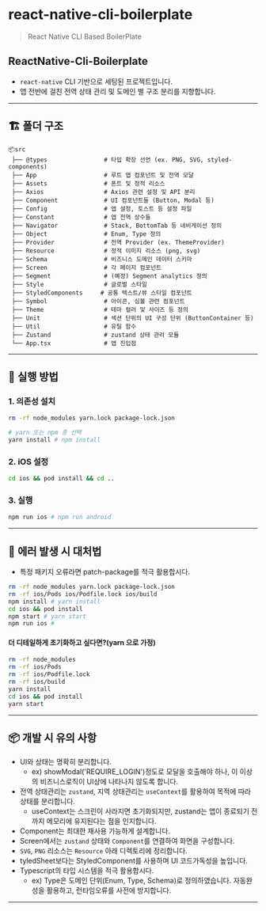 # react-native-cli-boilerplate

> React Native CLI Based BoilerPlate

## ReactNative-Cli-Boilerplate

- `react-native` CLI 기반으로 세팅된 프로젝트입니다.
- 앱 전반에 걸친 전역 상태 관리 및 도메인 별 구조 분리를 지향합니다.

---

## 🏗 폴더 구조

```
📦src
 ├── @types                # 타입 확장 선언 (ex. PNG, SVG, styled-components)
 ├── App                   # 루트 앱 컴포넌트 및 전역 모달
 ├── Assets                # 폰트 및 정적 리소스
 ├── Axios                 # Axios 관련 설정 및 API 분리
 ├── Component             # UI 컴포넌트들 (Button, Modal 등)
 ├── Config                # 앱 설정, 토스트 등 설정 파일
 ├── Constant              # 앱 전역 상수들
 ├── Navigator             # Stack, BottomTab 등 네비게이션 정의
 ├── Object                # Enum, Type 정의
 ├── Provider              # 전역 Provider (ex. ThemeProvider)
 ├── Resource              # 정적 이미지 리소스 (png, svg)
 ├── Schema                # 비즈니스 도메인 데이터 스키마
 ├── Screen                # 각 페이지 컴포넌트
 ├── Segment               # (예정) Segment analytics 정의
 ├── Style                 # 글로벌 스타일
 ├── StyledComponents     # 공통 텍스트/뷰 스타일 컴포넌트
 ├── Symbol                # 아이콘, 심볼 관련 컴포넌트
 ├── Theme                 # 테마 컬러 및 사이즈 등 정의
 ├── Unit                  # 섹션 단위의 UI 구성 단위 (ButtonContainer 등)
 ├── Util                  # 유틸 함수
 ├── Zustand               # zustand 상태 관리 모듈
 └── App.tsx               # 앱 진입점
```

---

## 🚀 실행 방법

### 1. 의존성 설치

```bash
rm -rf node_modules yarn.lock package-lock.json

# yarn 또는 npm 중 선택
yarn install # npm install
```

### 2. iOS 설정

```bash
cd ios && pod install && cd ..
```

### 3. 실행

```bash
npm run ios # npm run android
```

---

## 🧯 에러 발생 시 대처법

- 특정 패키지 오류라면 patch-package를 적극 활용합시다.

```bash
rm -rf node_modules yarn.lock package-lock.json
rm -rf ios/Pods ios/Podfile.lock ios/build
npm install # yarn install
cd ios && pod install
npm start # yarn start
npm run ios # 
```

#### 더 디테일하게 초기화하고 싶다면?(yarn 으로 가정)

```bash
rm -rf node_modules
rm -rf ios/Pods
rm -rf ios/Podfile.lock
rm -rf ios/build
yarn install
cd ios && pod install
yarn start
```

---

## 📦 개발 시 유의 사항

- UI와 상태는 명확히 분리합니다.
  - ex) showModal('REQUIRE_LOGIN')정도로 모달을 호출해야 하나, 이 이상의 비즈니스로직이 UI상에 나타나지 않도록 합니다.
- 전역 상태관리는 `zustand`, 지역 상태관리는 `useContext`를 활용하여 목적에 따라 상태를 분리합니다.
  - useContext는 스크린이 사라지면 초기화되지만, zustand는 앱이 종료되기 전까지 메모리에 유지된다는 점을 인지합니다.
- Component는 최대한 재사용 가능하게 설계합니다.
- Screen에서는 `zustand` 상태와 `Component`를 연결하여 화면을 구성합니다.
- `SVG`, `PNG` 리소스는 `Resource` 아래 디렉토리에 정리합니다.
- tyledSheet보다는 StyledComponent를 사용하며 UI 코드가독성을 높입니다.
- Typescript의 타입 시스템을 적극 활용합시다.
  - ex) Type은 도메인 단위(Enum, Type, Schema)로 정의하였습니다. 자동완성을 활용하고, 런타임오류를 사전에 방지합니다.

---

